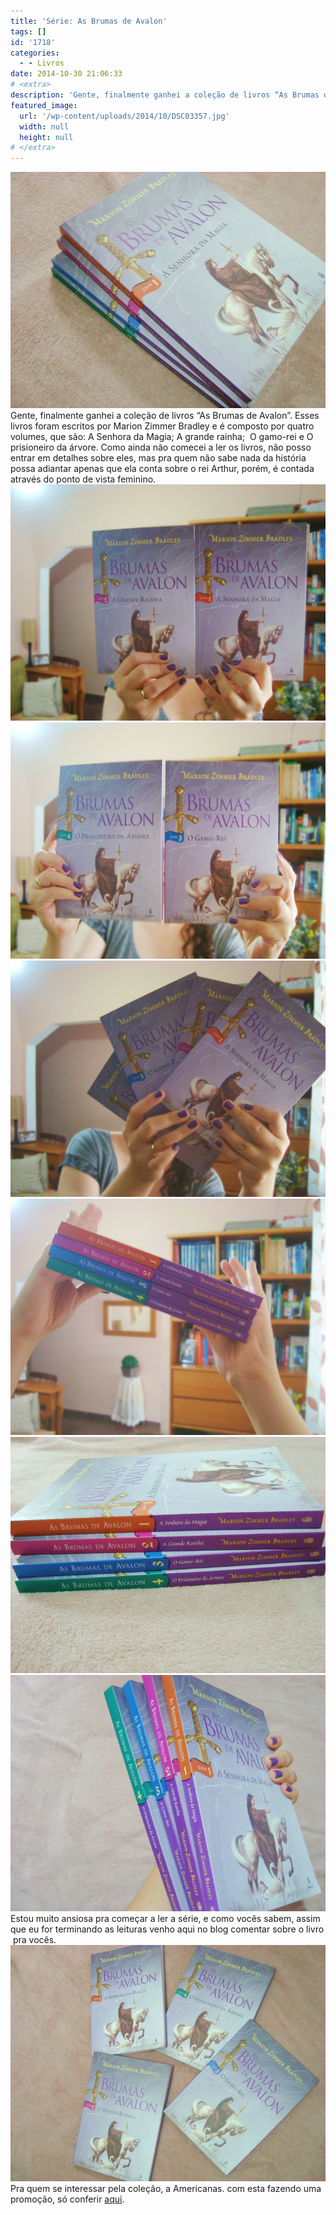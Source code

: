 ```yaml
---
title: 'Série: As Brumas de Avalon'
tags: []
id: '1718'
categories:
  - - Livros
date: 2014-10-30 21:06:33
# <extra>
description: 'Gente, finalmente ganhei a coleção de livros “As Brumas de Avalon”. Esses livros foram escritos por Marion Zimmer Bradley e é composto por quatro volumes, que são: A Senhora da Magia; A grande rainha;  O gamo-rei e O prisioneiro da árvore. Como ainda não comecei a ler os livros, não posso entrar em detalhes sobre eles, mas pra quem não sabe nada da história possa adiantar apenas que ela conta sobre o rei Arthur, porém, é contada através do ponto de vista feminino. Estou muito ansiosa pra começar a ler a série, e como vocês sabem, assim que eu for terminando as leituras venho aqui no blog comentar sobre o livro  pra vocês. Pra quem se interessar pela coleção, a Americanas. com esta fazendo uma promoção, só conferir aqui.'
featured_image: 
  url: '/wp-content/uploads/2014/10/DSC03357.jpg'
  width: null
  height: null
# </extra>
---
```


[![Série de livros As Brumas de Avalon](/wp-content/uploads/2014/10/DSC03357.jpg)](/wp-content/uploads/2014/10/DSC03357.jpg) Gente, finalmente ganhei a coleção de livros “As Brumas de Avalon”. Esses livros foram escritos por Marion Zimmer Bradley e é composto por quatro volumes, que são: A Senhora da Magia; A grande rainha;  O gamo-rei e O prisioneiro da árvore. Como ainda não comecei a ler os livros, não posso entrar em detalhes sobre eles, mas pra quem não sabe nada da história possa adiantar apenas que ela conta sobre o rei Arthur, porém, é contada através do ponto de vista feminino. [![Capa dos livros As Brumas de Avalon](/wp-content/uploads/2014/10/DSC03352.jpg)](/wp-content/uploads/2014/10/DSC03352.jpg) [![Capa dos livros As brumas de avalon ](/wp-content/uploads/2014/10/DSC03353.jpg)](/wp-content/uploads/2014/10/DSC03353.jpg) [![Capa da série de livros As brumas de avalon ](/wp-content/uploads/2014/10/DSC03349.jpg)](/wp-content/uploads/2014/10/DSC03349.jpg) [![Lombada dos livros As brumas de avalon ](/wp-content/uploads/2014/10/DSC03346.jpg)](/wp-content/uploads/2014/10/DSC03346.jpg) [![Lombada e capa dos livros As Brumas de Avalon ](/wp-content/uploads/2014/10/DSC03356.jpg)](/wp-content/uploads/2014/10/DSC03356.jpg) [![Lombada e capa dos livros As Brumas de Avalon ](/wp-content/uploads/2014/10/DSC03358.jpg)](/wp-content/uploads/2014/10/DSC03358.jpg) Estou muito ansiosa pra começar a ler a série, e como vocês sabem, assim que eu for terminando as leituras venho aqui no blog comentar sobre o livro  pra vocês. [![DSC03355](/wp-content/uploads/2014/10/DSC03355.jpg)](/wp-content/uploads/2014/10/DSC03355.jpg) Pra quem se interessar pela coleção, a Americanas. com esta fazendo uma promoção, só conferir [aqui](http://www.americanas.com.br/produto/6802840/livro-colecao-completa-as-brumas-de-avalon-4-volumes- "aqui").
